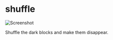 # shuffle
![Screenshot](https://github.com/TheMousePotato/shuffle/raw/master/screenshot.png)

Shuffle the dark blocks and make them disappear.
